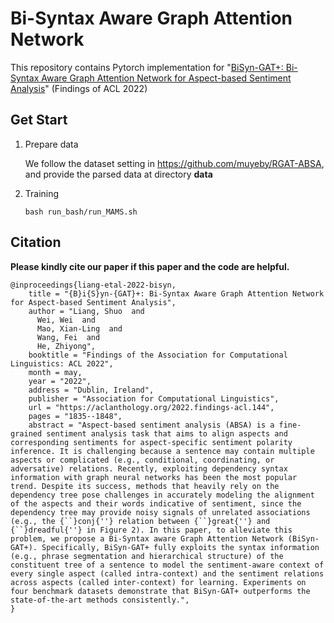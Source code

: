 # Bi-Syntax Aware Graph Attention Network


This repository contains Pytorch implementation for "[BiSyn-GAT+: Bi-Syntax Aware Graph Attention Network for Aspect-based Sentiment Analysis](https://arxiv.org/abs/2204.03117)" (Findings of ACL 2022)

## Get Start
1. Prepare data
   
   We follow the dataset setting in https://github.com/muyeby/RGAT-ABSA, and provide the parsed data at directory **data**

2. Training
   
   ```
   bash run_bash/run_MAMS.sh
   ```

## Citation
**Please kindly cite our paper if this paper and the code are helpful.**
```
@inproceedings{liang-etal-2022-bisyn,
    title = "{B}i{S}yn-{GAT}+: Bi-Syntax Aware Graph Attention Network for Aspect-based Sentiment Analysis",
    author = "Liang, Shuo  and
      Wei, Wei  and
      Mao, Xian-Ling  and
      Wang, Fei  and
      He, Zhiyong",
    booktitle = "Findings of the Association for Computational Linguistics: ACL 2022",
    month = may,
    year = "2022",
    address = "Dublin, Ireland",
    publisher = "Association for Computational Linguistics",
    url = "https://aclanthology.org/2022.findings-acl.144",
    pages = "1835--1848",
    abstract = "Aspect-based sentiment analysis (ABSA) is a fine-grained sentiment analysis task that aims to align aspects and corresponding sentiments for aspect-specific sentiment polarity inference. It is challenging because a sentence may contain multiple aspects or complicated (e.g., conditional, coordinating, or adversative) relations. Recently, exploiting dependency syntax information with graph neural networks has been the most popular trend. Despite its success, methods that heavily rely on the dependency tree pose challenges in accurately modeling the alignment of the aspects and their words indicative of sentiment, since the dependency tree may provide noisy signals of unrelated associations (e.g., the {``}conj{''} relation between {``}great{''} and {``}dreadful{''} in Figure 2). In this paper, to alleviate this problem, we propose a Bi-Syntax aware Graph Attention Network (BiSyn-GAT+). Specifically, BiSyn-GAT+ fully exploits the syntax information (e.g., phrase segmentation and hierarchical structure) of the constituent tree of a sentence to model the sentiment-aware context of every single aspect (called intra-context) and the sentiment relations across aspects (called inter-context) for learning. Experiments on four benchmark datasets demonstrate that BiSyn-GAT+ outperforms the state-of-the-art methods consistently.",
}

```
